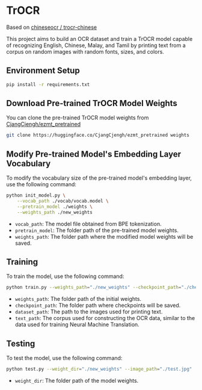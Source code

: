 # TrOCR

Based on [chineseocr / trocr-chinese](https://github.com/chineseocr/trocr-chinese)

This project aims to build an OCR dataset and train a TrOCR model capable of recognizing English, Chinese, Malay, and Tamil by printing text from a corpus on random images with random fonts, sizes, and colors.

## Environment Setup

```bash
pip install -r requirements.txt
```

## Download Pre-trained TrOCR Model Weights

You can clone the pre-trained TrOCR model weights from [CjangCjengh/ezmt_pretrained](https://huggingface.co/CjangCjengh/ezmt_pretrained)
```bash
git clone https://huggingface.co/CjangCjengh/ezmt_pretrained weights
```

## Modify Pre-trained Model's Embedding Layer Vocabulary

To modify the vocabulary size of the pre-trained model's embedding layer, use the following command:

```bash
python init_model.py \
    --vocab_path ./vocab/vocab.model \
    --pretrain_model ./weights \
    --weights_path ./new_weights
```

- `vocab_path`: The model file obtained from BPE tokenization.
- `pretrain_model`: The folder path of the pre-trained model weights.
- `weights_path`: The folder path where the modified model weights will be saved.

## Training

To train the model, use the following command:

```bash
python train.py --weights_path="./new_weights" --checkpoint_path="./checkpoints" --dataset_path="./image/*/*.jpg" --text_path="./text/train.json" --per_device_train_batch_size=32 --per_device_eval_batch_size=32 --num_train_epochs=10 --save_steps=100
```

- `weights_path`: The folder path of the initial weights.
- `checkpoint_path`: The folder path where checkpoints will be saved.
- `dataset_path`: The path to the images used for printing text.
- `text_path`: The corpus used for constructing the OCR data, similar to the data used for training Neural Machine Translation.

## Testing

To test the model, use the following command:

```bash
python test.py --weight_dir="./new_weights" --image_path="./test.jpg"
```

- `weight_dir`: The folder path of the model weights.
